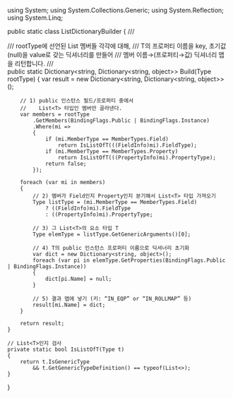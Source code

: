 using System;
using System.Collections.Generic;
using System.Reflection;
using System.Linq;

public static class ListDictionaryBuilder
{
    /// <summary>
    /// rootType에 선언된 List<T> 멤버들 각각에 대해,
    /// T의 프로퍼티 이름을 key, 초기값(null)을 value로 갖는 딕셔너리를 만들어
    /// 멤버 이름→(프로퍼티→값) 딕셔너리 맵을 리턴합니다.
    /// </summary>
    public static Dictionary<string, Dictionary<string, object>>
        Build(Type rootType)
    {
        var result = new Dictionary<string, Dictionary<string, object>>();

        // 1) public 인스턴스 필드/프로퍼티 중에서
        //    List<T> 타입인 멤버만 골라낸다.
        var members = rootType
            .GetMembers(BindingFlags.Public | BindingFlags.Instance)
            .Where(mi =>
            {
                if (mi.MemberType == MemberTypes.Field)
                    return IsListOfT(((FieldInfo)mi).FieldType);
                if (mi.MemberType == MemberTypes.Property)
                    return IsListOfT(((PropertyInfo)mi).PropertyType);
                return false;
            });

        foreach (var mi in members)
        {
            // 2) 멤버가 Field인지 Property인지 분기해서 List<T> 타입 가져오기
            Type listType = (mi.MemberType == MemberTypes.Field)
                ? ((FieldInfo)mi).FieldType
                : ((PropertyInfo)mi).PropertyType;

            // 3) 그 List<T>의 요소 타입 T
            Type elemType = listType.GetGenericArguments()[0];

            // 4) T의 public 인스턴스 프로퍼티 이름으로 딕셔너리 초기화
            var dict = new Dictionary<string, object>();
            foreach (var pi in elemType.GetProperties(BindingFlags.Public | BindingFlags.Instance))
            {
                dict[pi.Name] = null;
            }

            // 5) 결과 맵에 넣기 (키: “IN_EQP” or “IN_ROLLMAP” 등)
            result[mi.Name] = dict;
        }

        return result;
    }

    // List<T>인지 검사
    private static bool IsListOfT(Type t)
    {
        return t.IsGenericType
            && t.GetGenericTypeDefinition() == typeof(List<>);
    }
}
